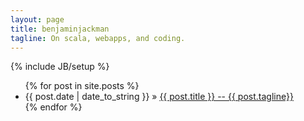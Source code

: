 ```yaml
---
layout: page
title: benjaminjackman
tagline: On scala, webapps, and coding.
---
```

{% include JB/setup %}

<ul class="posts">
  {% for post in site.posts %}
    <li><span>{{ post.date | date_to_string }}</span> &raquo; <a href="{{ BASE_PATH }}{{ post.url }}">{{ post.title }} -- {{ post.tagline}}</a></li>
  {% endfor %}
</ul>


